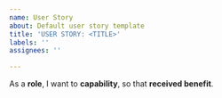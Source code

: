 ```yaml
---
name: User Story
about: Default user story template
title: 'USER STORY: <TITLE>'
labels: ''
assignees: ''

---
```


As a **role**, I want to **capability**, so that **received benefit**.
